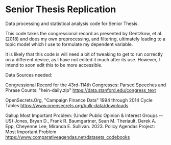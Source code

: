 # Senior Thesis Replication
Data processing and statistical analysis code for Senior Thesis.


This code takes the congressional record as presented by Gentzkow, et al. (2018) and does my own preprocessing, and filtering, ultimately leading to a topic model which I use to formulate my dependent variable.


It is likely that this code is will need a bit of tweaking to get to run correctly on a different device, as I have not edited it much after its use. However, I intend to soon edit this to be more accessible.

 
Data Sources needed: 

Congressional Record for the 43rd-114th Congresses: Parsed Speeches and Phrase Counts:
"hein-daily.zip"
https://data.stanford.edu/congress_text

OpenSecrets.Org, "Campaign Finance Data"
1994 through 2014 Cycle Tables 
https://www.opensecrets.org/bulk-data/downloads

Gallup Most Important Problem:
(Under Public Opinion & Interest Groups -- US)
Jones, Bryan D., Frank R. Baumgartner, Sean M. Theriault, Derek A. Epp, Cheyenne Lee, Miranda E. Sullivan. 2023. Policy Agendas Project: Most Important Problem
https://www.comparativeagendas.net/datasets_codebooks
